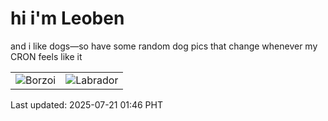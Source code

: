 # hi i'm Leoben

and i like dogs—so have some random dog pics that change whenever my CRON feels like it

|  |  |
|--------|----------|
| ![Borzoi](https://random-dog-vercel.vercel.app/api/random-borzoi?v=1753033586) | ![Labrador](https://random-dog-vercel.vercel.app/api/random-labrador?v=1753033586) |

Last updated: 2025-07-21 01:46 PHT
